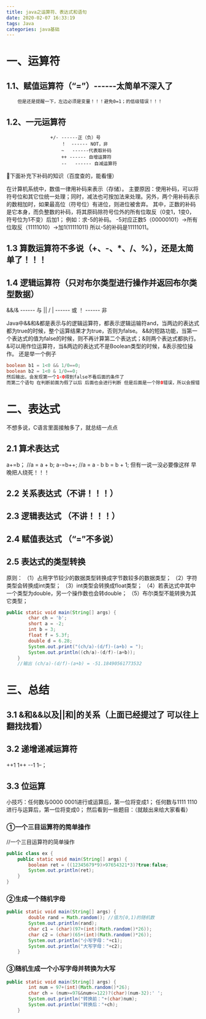 ```yaml
---
title: java之运算符、表达式和语句
date: 2020-02-07 16:33:19
tags: Java
categories: java基础
---
```

# 一、运算符

## 1.1、赋值运算符（“=”）------太简单不深入了
		但是还是提醒一下，左边必须是变量！！！避免0=1；的低级错误！！！
## 1.2、一元运算符
               		+/- ------正（负）号
                		！  ------ NOT，非
                		~   ------代表取补码
                		++ ------ 自增运算符
                		--   ------ 自减运算符

🌂下面补充下补码的知识（百度查的，能看懂）

在计算机系统中，数值一律用补码来表示（存储）。
主要原因：使用补码，可以将符号位和其它位统一处理；同时，减法也可按加法来处理。另外，两个用补码表示的数相加时，如果最高位（符号位）有进位，则进位被舍弃。
其中，正数的补码是它本身，而负整数的补码，将其原码除符号位外的所有位取反（0变1，1变0，符号位为1不变）后加1；
例如：求-5的补码。
-5对应正数5（00000101）→所有位取反（11111010）→加1(11111011)
所以-5的补码是11111011。

## 1.3 算数运算符不多说（+、-、*、/、%），还是太简单了！！！
## 1.4 逻辑运算符（只对布尔类型进行操作并返回布尔类型数据）
&&/& ------ 与
|| / | ------ 或
！ ------ 非

Java中&&和&都是表示与的逻辑运算符，都表示逻辑运输符and，当两边的表达式都为true的时候，整个运算结果才为true，否则为false。
&&的短路功能，当第一个表达式的值为false的时候，则不再计算第二个表达式；&则两个表达式都执行。
&可以用作位运算符，当&两边的表达式不是Boolean类型的时候，&表示按位操作。
还是举一个例子
```java
boolean b1 = 1<0 && 1/0==0;
boolean b2 = 1<0 & 1/0==0;
然后输出，会发现第一个1<0得到false不看后面的条件了
而第二个语句 在判断前面为假了以后 后面也会进行判断 但是后面是一个除0错误，所以会报错，具体参看上面的引用部分，不再多讲

```
# 二、表达式
不想多说，C语言里面接触多了，就总结一点点
##  2.1 算术表达式
a+=b； //a = a + b;
a-=b++; //a = a - b b = b + 1;
但有一说一没必要像这样 早晚把人绕死！！！
## 2.2 关系表达式（不讲！！！）
## 2.3 逻辑表达式 （不讲！！！）
## 2.4 赋值表达式 （“=”不多说）
## 2.5 表达式的类型转换
原则：
（1）占用字节较少的数据类型转换成字节数较多的数据类型；
（2）字符类型会转换成int类型；
（3）int类型会转换成float类型；
（4）若表达式中其中一个类型为double，另一个操作数也会转double；
（5）布尔类型不能转换为其它类型；

```java
public static void main(String[] args) {
		char ch = 'b';
		short a = -2;
		int b = 3;
		float f = 5.3f;
		double d = 6.28;
		System.out.print("(ch/a)-(d/f)-(a+b) = ");
		System.out.println((ch/a)-(d/f)-(a+b));
	}
	//输出 (ch/a)-(d/f)-(a+b) = -51.18490561773532

```
# 三、总结
## 3.1 &和&&以及||和|的关系（上面已经提过了 可以往上翻找找看）
## 3.2 递增递减运算符
++1 1++ --1 1–；
## 3.3 位运算
小技巧：任何数与0000 0001进行或运算后，第一位将变成1；
任何数与1111 1110进行与运算后，第一位将变成0；
然后看到一些题目：（就敲出来给大家看看）
### ①一个三目运算符的简单操作

//一个三目运算符的简单操作
```java
public class ex {
	public static void main(String[] args) {
		boolean ret = ((12345679*9)>97654321*3)?true:false; 
		System.out.println(ret);
	}
}

```
### ②生成一个随机字母

```java
public static void main(String[] args) {
		double rand = Math.random(); //值为[0,1)的随机数
		System.out.println(rand);
		char c1 = (char)(97+(int)(Math.random()*26));
		char c2 = (char)(65+(int)(Math.random()*26));
		System.out.println("小写字母："+c1);
		System.out.println("大写字母："+c2);
	}

```
### ③随机生成一个小写字母并转换为大写

```java
public static void main(String[] args) {
		int num = 97+(int)(Math.random()*26);
		char ch = (num>=97&&num<=122)?(char)(num-32):' ';
		System.out.println("转换前："+(char)num);
		System.out.println("转换后："+ch);
	}

```

